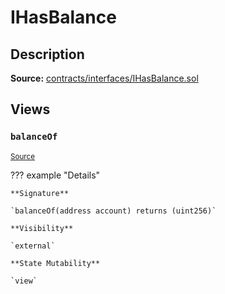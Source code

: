# IHasBalance

## Description

**Source:** [contracts/interfaces/IHasBalance.sol](https://github.com/Synthetixio/synthetix/tree/v2.27.2-rc0/contracts/interfaces/IHasBalance.sol)

## Views

### `balanceOf`

<sub>[Source](https://github.com/Synthetixio/synthetix/tree/v2.27.2-rc0/contracts/interfaces/IHasBalance.sol#L6)</sub>

??? example "Details"

    **Signature**

    `balanceOf(address account) returns (uint256)`

    **Visibility**

    `external`

    **State Mutability**

    `view`
